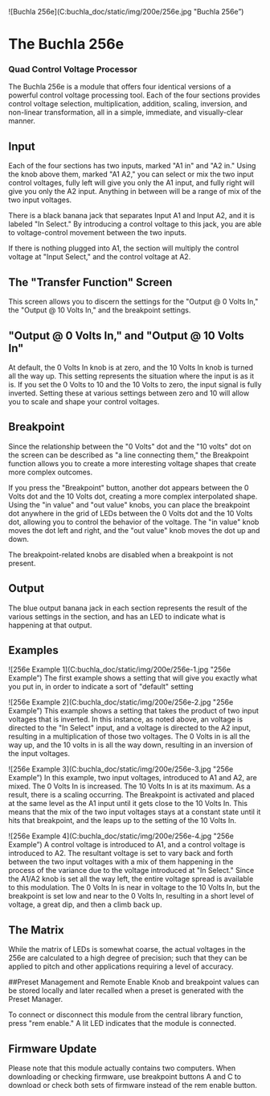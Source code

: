![Buchla 256e](C:buchla_doc/static/img/200e/256e.jpg "Buchla 256e”)

# The Buchla 256e
### Quad Control Voltage Processor

 The Buchla 256e is a module that offers four identical versions of a powerful control voltage processing tool. Each of the four sections provides control voltage selection, multiplication, addition, scaling, inversion, and non-linear transformation, all in a simple, immediate, and visually-clear manner.

## Input
 Each of the four sections has two inputs, marked "A1 in" and "A2 in." Using the knob above them, marked "A1 A2," you can select or mix the two input control voltages, fully left will give you only the A1 input, and fully right will give you only the A2 input. Anything in between will be a range of mix of the two input voltages.

 There is a black banana jack that separates Input A1 and Input A2, and it is labeled "In Select." By introducing a control voltage to this jack, you are able to voltage-control movement between the two inputs.

 If there is nothing plugged into A1, the section will multiply the control voltage at "Input Select," and the control voltage at A2.

## The "Transfer Function" Screen
 This screen allows you to discern the settings for the "Output @ 0 Volts In," the "Output @ 10 Volts In," and the breakpoint settings.

## "Output @ 0 Volts In," and "Output @ 10 Volts In"
 At default, the 0 Volts In knob is at zero, and the 10 Volts In knob is turned all the way up. This setting represents the situation where the input is as it is. If you set the 0 Volts to 10 and the 10 Volts to zero, the input signal is fully inverted. Setting these at various settings between zero and 10 will allow you to scale and shape your control voltages.

## Breakpoint
 Since the relationship between the "0 Volts" dot and the "10 volts" dot on the screen can be described as "a line connecting them," the Breakpoint function allows you to create a more interesting voltage shapes that create more complex outcomes.

If you press the "Breakpoint" button, another dot appears between the 0 Volts dot and the 10 Volts dot, creating a more complex interpolated shape. Using the "in value" and "out value" knobs, you can place the breakpoint dot anywhere in the grid of LEDs between the 0 Volts dot and the 10 Volts dot, allowing you to control the behavior of the voltage. The "in value" knob moves the dot left and right, and the "out value" knob moves the dot up and down.

 The breakpoint-related knobs are disabled when a breakpoint is not present.

## Output
 The blue output banana jack in each section represents the result of the various settings in the section, and has an LED to indicate what is happening at that output.

## Examples
 ![256e Example 1](C:buchla_doc/static/img/200e/256e-1.jpg "256e Example”)
 The first example shows a setting that will give you exactly what you put in, in order to indicate a sort of "default" setting

![256e Example 2](C:buchla_doc/static/img/200e/256e-2.jpg "256e Example”)
 This example shows a setting that takes the product of two input voltages that is inverted. In this instance, as noted above, an voltage is directed to the "In Select" input, and a voltage is directed to the A2 input, resulting in a multiplication of those two voltages. The 0 Volts in is all the way up, and the 10 volts in is all the way down, resulting in an inversion of the input voltages.

 ![256e Example 3](C:buchla_doc/static/img/200e/256e-3.jpg "256e Example”)
 In this example, two input voltages, introduced to A1 and A2, are mixed.
 The 0 Volts In is increased. The 10 Volts In is at its maximum. As a result, there is a scaling occurring.
 The Breakpoint is activated and placed at the same level as the A1 input until it gets close to the 10 Volts In. This means that the mix of the two input voltages stays at a constant state until it hits that breakpoint, and the leaps up to the setting of the 10 Volts In.

![256e Example 4](C:buchla_doc/static/img/200e/256e-4.jpg "256e Example”)
 A control voltage is introduced to A1, and a control voltage is introduced to A2. The resultant voltage is set to vary back and forth between the two input voltages with a mix of them happening in the process of the variance due to the voltage introduced at "In Select." Since the A1/A2 knob is set all the way left, the entire voltage spread is available to this modulation.
 The 0 Volts In is near in voltage to the 10 Volts In, but the breakpoint is set low and near to the 0 Volts In, resulting in a short level of voltage, a great dip, and then a climb back up.

## The Matrix
 While the matrix of LEDs is somewhat coarse, the actual voltages in the 256e are calculated to a high degree of precision; such that they can be applied to pitch and other applications requiring a level of accuracy.

##Preset Management and Remote Enable
 Knob and breakpoint values can be stored locally and later recalled when a preset is generated with the Preset Manager.

 To connect or disconnect this module from the central library function, press "rem enable." A lit LED indicates that the module is connected.

## Firmware Update
 Please note that this module actually contains two computers. When downloading or checking firmware, use breakpoint buttons A and C to download or check both sets of firmware instead of the rem enable button.
